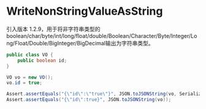 # WriteNonStringValueAsString
引入版本 1.2.9，用于将非字符串类型的boolean/char/byte/int/long/float/double/Boolean/Character/Byte/Integer/Long/Float/Double/BigInteger/BigDecimal输出为字符串类型。

```java
public class VO {
    public boolean id;
}

VO vo = new VO();
vo.id = true;

Assert.assertEquals("{\"id\":\"true\"}", JSON.toJSONString(vo, SerializerFeature.WriteNonStringValueAsString));
Assert.assertEquals("{\"id\":true}", JSON.toJSONString(vo));
```